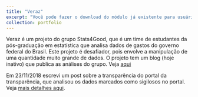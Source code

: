 ```yaml
---
title: "Veraz"
excerpt: "Você pode fazer o download do módulo já existente para usuários Mac e Linux aqui. Instruções para instalação e um exemplo de uso podem ser encontrados aqui."
collection: portfolio
---
```


<p>Veraz é um projeto do grupo Stats4Good, que é um time de estudantes da pós-graduação em estatística que analisa dados de gastos do governo federal do Brasil. Este projeto é desafiador, pois envolve a manipulação de uma quantidade muito grande de dados. O projeto tem um blog (hoje inativo) que publica as análises do grupo. 
Veja <a href="https://stats4good.github.io/veraz/" target="_blank">aqui</a></p>

Em 23/11/2018 escrevi um post sobre a transparência do portal da transparência, que analisou os dados marcados como sigilosos no portal. 
Veja <a href="https://stats4good.github.io/veraz/post/2018/11/2018-11-29-transp_port/" target="_blank">mais detalhes aqui</a>.